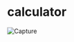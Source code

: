 # calculator

![Capture](https://user-images.githubusercontent.com/106008685/191210775-c48c3ea9-534a-4424-a630-aa5d382e373b.PNG)
